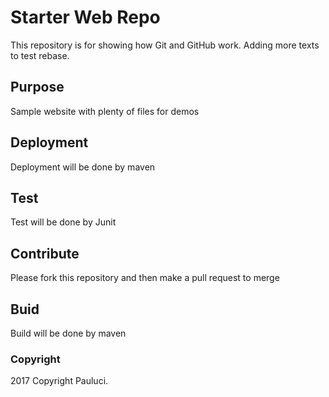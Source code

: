# Starter Web Repo

This repository is for showing how Git and GitHub work.
Adding more texts to test rebase.

## Purpose

Sample website with plenty of files for demos

## Deployment

Deployment will be done by maven

## Test

Test will be done by Junit

## Contribute

Please fork this repository and then make a pull request to merge

## Buid

Build will be done by maven

### Copyright
2017 Copyright Pauluci.
